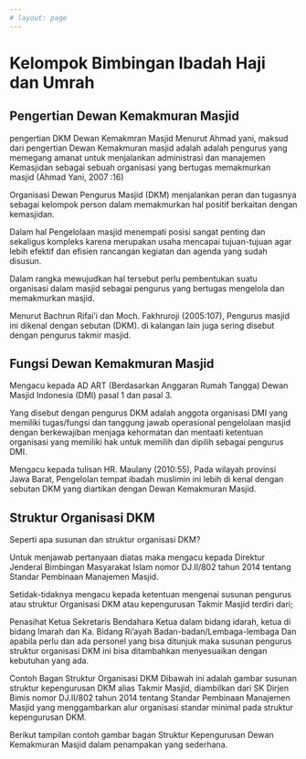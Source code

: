 ```yaml
---
# layout: page
---
```


# Kelompok Bimbingan Ibadah Haji dan Umrah

## Pengertian Dewan Kemakmuran Masjid

pengertian DKM Dewan Kemakmran Masjid
Menurut Ahmad yani, maksud dari pengertian Dewan Kemakmuran masjid adalah adalah pengurus yang memegang amanat untuk menjalankan administrasi dan manajemen Kemasjidan sebagai sebuah organisasi yang bertugas memakmurkan masjid (Ahmad Yani, 2007 :16)

Organisasi Dewan Pengurus Masjid (DKM) menjalankan peran dan tugasnya sebagai kelompok person dalam memakmurkan hal positif berkaitan dengan kemasjidan.

Dalam hal Pengelolaan masjid menempati posisi sangat penting dan sekaligus kompleks karena merupakan usaha mencapai tujuan-tujuan agar lebih efektif dan efisien rancangan kegiatan dan agenda yang sudah disusun.

Dalam rangka mewujudkan hal tersebut perlu pembentukan suatu organisasi dalam masjid sebagai pengurus yang bertugas mengelola dan memakmurkan masjid.

Menurut Bachrun Rifai’i dan Moch. Fakhruroji (2005:107), Pengurus masjid ini dikenal dengan sebutan (DKM). di kalangan lain juga sering disebut dengan pengurus takmir masjid.

## Fungsi Dewan Kemakmuran Masjid

Mengacu kepada AD ART (Berdasarkan Anggaran Rumah Tangga) Dewan Masjid Indonesia (DMI) pasal 1 dan pasal 3.

Yang disebut dengan pengurus DKM adalah anggota organisasi DMI yang memiliki tugas/fungsi dan tanggung jawab operasional pengelolaan masjid dengan berkewajiban menjaga kehormatan dan mentaati ketentuan organisasi yang memiliki hak untuk memilih dan dipilih sebagai pengurus DMI.

Mengacu kepada tulisan HR. Maulany (2010:55), Pada wilayah provinsi Jawa Barat, Pengelolan tempat ibadah muslimin ini lebih di kenal dengan sebutan DKM yang diartikan dengan Dewan Kemakmuran Masjid.

## Struktur Organisasi DKM

Seperti apa susunan dan struktur organisasi DKM?

Untuk menjawab pertanyaan diatas maka mengacu kepada Direktur Jenderal Bimbingan Masyarakat Islam nomor DJ.II/802 tahun 2014 tentang Standar Pembinaan Manajemen Masjid.

Setidak-tidaknya mengacu kepada ketentuan mengenai susunan pengurus atau struktur Organisasi DKM atau kepengurusan Takmir Masjid terdiri dari;

Penasihat
Ketua
Sekretaris
Bendahara
Ketua dalam bidang idarah,
ketua di bidang Imarah dan
Ka. Bidang Ri’ayah
Badan-badan/Lembaga-lembaga
Dan apabila perlu dan ada personel yang bisa ditunjuk maka susunan pengurus struktur organisasi DKM ini bisa ditambahkan menyesuaikan dengan kebutuhan yang ada.

Contoh Bagan Struktur Organisasi DKM
Dibawah ini adalah gambar susunan struktur kepengurusan DKM alias Takmir Masjid, diambilkan dari SK Dirjen Bimis nomor DJ.II/802 tahun 2014 tentang Standar Pembinaan Manajemen Masjid yang menggambarkan alur organisasi standar minimal pada struktur kepengurusan DKM.

Berikut tampilan contoh gambar bagan Struktur Kepengurusan Dewan Kemakmuran Masjid dalam penampakan yang sederhana.
